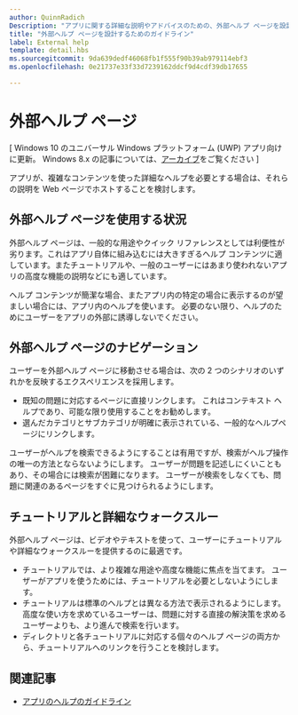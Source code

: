 ```yaml
---
author: QuinnRadich
Description: "アプリに関する詳細な説明やアドバイスのための、外部ヘルプ ページを設計します。"
title: "外部ヘルプ ページを設計するためのガイドライン"
label: External help
template: detail.hbs
ms.sourcegitcommit: 9da639dedf46068fb1f555f90b39ab979114ebf3
ms.openlocfilehash: 0e21737e33f33d7239162ddcf9d4cdf39db17655

---
```


# 外部ヘルプ ページ

\[ Windows 10 のユニバーサル Windows プラットフォーム (UWP) アプリ向けに更新。 Windows 8.x の記事については、[アーカイブ](http://go.microsoft.com/fwlink/p/?linkid=619132)をご覧ください \]

アプリが、複雑なコンテンツを使った詳細なヘルプを必要とする場合は、それらの説明を Web ページでホストすることを検討します。

## <span id="when_to_use_external_help_pages"></span><span id="WHEN_TO_USE_EXTERNAL_HELP_PAGES"></span>外部ヘルプ ページを使用する状況

外部ヘルプ ページは、一般的な用途やクイック リファレンスとしては利便性が劣ります。これはアプリ自体に組み込むには大きすぎるヘルプ コンテンツに適しています。またチュートリアルや、一般のユーザーにはあまり使われないアプリの高度な機能の説明などにも適しています。

ヘルプ コンテンツが簡潔な場合、またアプリ内の特定の場合に表示するのが望ましい場合には、アプリ内のヘルプを使います。 必要のない限り、ヘルプのためにユーザーをアプリの外部に誘導しないでください。

## <span id="navigating_external_help_pages"></span><span id="NAVIGATING_EXTERNAL_HELP_PAGES"></span>外部ヘルプ ページのナビゲーション

ユーザーを外部ヘルプ ページに移動させる場合は、次の 2 つのシナリオのいずれかを反映するエクスペリエンスを採用します。
-   既知の問題に対応するページに直接リンクします。 これはコンテキスト ヘルプであり、可能な限り使用することをお勧めします。
-   選んだカテゴリとサブカテゴリが明確に表示されている、一般的なヘルプページにリンクします。

ユーザーがヘルプを検索できるようにすることは有用ですが、検索がヘルプ操作の唯一の方法とならないようにします。 ユーザーが問題を記述しにくいこともあり、その場合には検索が困難になります。 ユーザーが検索をしなくても、問題に関連のあるページをすぐに見つけられるようにします。

## <span id="tutorials_and_detailed_walkthroughs"></span><span id="TUTORIALS_AND_DETAILED_WALKTHROUGHS"></span>チュートリアルと詳細なウォークスルー

外部ヘルプ ページは、ビデオやテキストを使って、ユーザーにチュートリアルや詳細なウォークスルーを提供するのに最適です。
-   チュートリアルでは、より複雑な用途や高度な機能に焦点を当てます。 ユーザーがアプリを使うためには、チュートリアルを必要としないようにします。
-   チュートリアルは標準のヘルプとは異なる方法で表示されるようにします。 高度な使い方を求めているユーザーは、問題に対する直接の解決策を求めるユーザーよりも、より進んで検索を行います。
-   ディレクトリと各チュートリアルに対応する個々のヘルプ ページの両方から、チュートリアルへのリンクを行うことを検討します。

## <span id="related_topics"></span>関連記事

* [アプリのヘルプのガイドライン](guidelines-for-app-help.md)



<!--HONumber=Jun16_HO5-->


